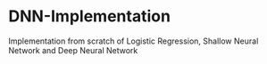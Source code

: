 # DNN-Implementation
Implementation from scratch of Logistic Regression, Shallow Neural Network and Deep Neural Network
